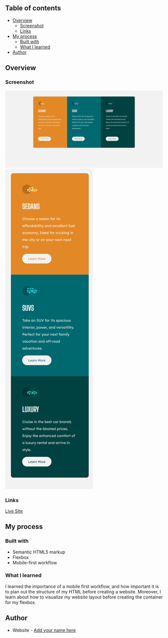 ## Table of contents

- [Overview](#overview)
  - [Screenshot](#screenshot)
  - [Links](#links)
- [My process](#my-process)
  - [Built with](#built-with)
  - [What I learned](#what-i-learned)
- [Author](#author)

## Overview

### Screenshot

![](images/desktopDesign.png)
![](images/mobileDesign.png)


### Links

[Live Site](https://sonndy.github.io/Column-CSS/index.html)

## My process

### Built with

- Semantic HTML5 markup
- Flexbox
- Mobile-first workflow

### What I learned
I learned the importance of a mobile first workflow, and how important it is to plan out the structure of my HTML before creating a website. Moreover, I learn about how to visualize my website layout before creating the container for my flexbox.

## Author

- Website - [Add your name here](https://www.your-site.com)
